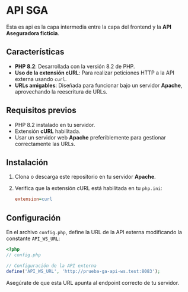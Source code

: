 # API SGA

Esta es api es la capa intermedia entre la capa del frontend y la **API Aseguradora ficticia**.

## Características

* **PHP 8.2**: Desarrollada con la versión 8.2 de PHP.
* **Uso de la extensión cURL**: Para realizar peticiones HTTP a la API externa usando `curl`.
* **URLs amigables**: Diseñada para funcionar bajo un servidor **Apache**, aprovechando la reescritura de URLs.

## Requisitos previos

* PHP 8.2 instalado en tu servidor.
* Extensión **cURL** habilitada.
* Usar un servidor web **Apache** preferiblemente para gestionar correctamente las URLs.

## Instalación

1. Clona o descarga este repositorio en tu servidor **Apache**.
2. Verifica que la extensión cURL está habilitada en tu `php.ini`:

   ```ini
   extension=curl
   ```

## Configuración

En el archivo `config.php`, define la URL de la API externa modificando la constante `API_WS_URL`:

```php
<?php
// config.php

// Configuración de la API externa
define('API_WS_URL', 'http://prueba-ga-api-ws.test:8083');
```

Asegúrate de que esta URL apunta al endpoint correcto de tu servidor.
